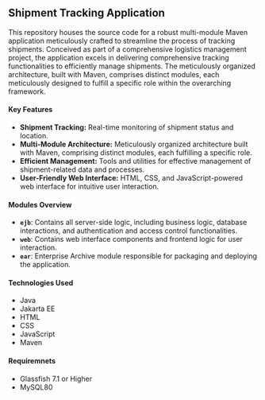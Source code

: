 ## Shipment Tracking Application

This repository houses the source code for a robust multi-module Maven application meticulously crafted to streamline the process of tracking shipments. Conceived as part of a comprehensive logistics management project, the application excels in delivering comprehensive tracking functionalities to efficiently manage shipments. The meticulously organized architecture, built with Maven, comprises distinct modules, each meticulously designed to fulfill a specific role within the overarching framework.

#### Key Features

- **Shipment Tracking:** Real-time monitoring of shipment status and location.
- **Multi-Module Architecture:** Meticulously organized architecture built with Maven, comprising distinct modules, each fulfilling a specific role.
- **Efficient Management:** Tools and utilities for effective management of shipment-related data and processes.
- **User-Friendly Web Interface:** HTML, CSS, and JavaScript-powered web interface for intuitive user interaction.

#### Modules Overview

- **`ejb`**: Contains all server-side logic, including business logic, database interactions, and authentication and access control functionalities.
- **`web`**: Contains web interface components and frontend logic for user interaction.
- **`ear`**: Enterprise Archive module responsible for packaging and deploying the application.

#### Technologies Used

- Java
- Jakarta EE
- HTML
- CSS
- JavaScript
- Maven

#### Requiremnets

 - Glassfish 7.1 or Higher
 - MySQL80

